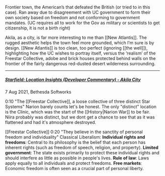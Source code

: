 Frontier town, the American’s that defeated the British (or tried to in this case). Ran away due to disagreement with UC government to form their own society based on freedom and not conforming to government mandates. (UC requires all to work for the Gov as military or scientists to get citizenship, it is not a birth right)

Akila, as a city, is far more interesting to me than [[New Atlantis]]. The rugged aesthetic helps the town feel more grounded, which I’m sure is by design. [[New Atlantis]] is too clean, too perfect (ignoring [[the well]]), highlighting how the UC wishes to portray itself, versus the ‘realism’ of the Freestar Collective, adobe and brick houses protected behind walls on the frontier of the fairly dangerous red-dusted desert wilderness surrounding.

---
##### [Starfield: Location Insights (Developer Commentary) - Akila City](https://www.youtube.com/watch?v=F_wrs9NlEfI)
7 Aug 2021, Bethesda Softworks


0:10 "The [[Freestar Collective]], a loose collective of three distinct Star Systems"
	Narion barely counts let's be honest. The only "distinct" location is the Clinic, which was the start of the [[History|Narion War]] to be fair.
		Niira probably was distinct, but we dont get a chance to see that as it was flattened and had it's atmosphere destroyed.

[[Freestar Collective]]
0:20 "They believe in the sanctity of personal freedom and individuality"
	Classical Liberalism:
	**Individual rights and freedoms**: Central to its philosophy is the belief that each person has inherent rights (such as freedom of speech, religion, and property).
	**Limited government**: The state exists primarily to protect these individual rights and should interfere as little as possible in people's lives.
	**Rule of law**: Laws apply equally to all individuals and protect freedoms.
	**Free markets**: Economic freedom is often seen as a crucial part of personal liberty.